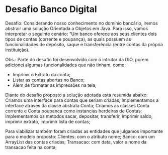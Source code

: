 # Desafio Banco Digital

Desafio: Considerando nosso conhecimento no domínio bancário, iremos abstrair uma solução Orientada a Objetos em Java. Para isso, vamos interpretar o seguinte 
cenário: “Um banco oferece aos seus clientes dois tipos de contas (corrente e poupança), as quais possuem as funcionalidades de depósito, saque e transferência 
(entre contas da própria instituição).

Obs.: Parte do desafio foi desenvolvido com o intrutor da DIO, porem adicionei algumas funcionalidades que não tinham, como:
 - Imprimir o Extrato da conta;
 - Listar as contas abertas no Banco;
 - Alem de formatar as impressões na tela;

Diante do desafio proposto a solução adotada está resumida abaixo:
Criamos uma interface para contas que seriam criadas;
Implementamos a interface atraves da classe abstrata Conta;
Criamos as classes Conta corrente e Conta poupanca como instancias herdeiras de Contas;
Implementamos os metodos sacar, depositar, transferir, imprimir saldo, imprimir extrato, imprimir lista de contas;

Para viabilizar também foram criadas as entidades que julgamos importante para o modelo proposto:
Clientes: com o atributo nome;
Banco: com um ArrayList das contas criadas;
Transacao: com data, valor e nome da transacao feita na conta;
